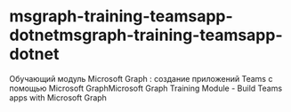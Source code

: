# <a name="msgraph-training-teamsapp-dotnet"></a><span data-ttu-id="1d801-101">msgraph-training-teamsapp-dotnet</span><span class="sxs-lookup"><span data-stu-id="1d801-101">msgraph-training-teamsapp-dotnet</span></span>
<span data-ttu-id="1d801-102">Обучающий модуль Microsoft Graph : создание приложений Teams с помощью Microsoft Graph</span><span class="sxs-lookup"><span data-stu-id="1d801-102">Microsoft Graph Training Module - Build Teams apps with Microsoft Graph</span></span>
